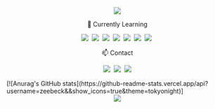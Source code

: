 <div align="center"><img src="https://capsule-render.vercel.app/api?type=waving&color=timeGradient&height=250&section=header&text=zeebeck&fontSize=90&animation=twinkling&fontAlignY=40"/></div>

<p align="center"> 🌱 Currently Learning </p>
<p align="center">
  <img src="https://img.shields.io/badge/HTML-E34F26?style=flat-square&logo=HTML5&logoColor=white"/></a>&nbsp  
  <img src="https://img.shields.io/badge/CSS-1572B6?style=flat-square&logo=css3&logoColor=white"/></a>&nbsp  
  <img src="https://img.shields.io/badge/Javascript-ffb13b?style=flat-square&logo=javascript&logoColor=white"/></a>&nbsp 
  <img src="https://img.shields.io/badge/Typescript-3178c6?style=flat-square&logo=Typescript&logoColor=white"/></a>&nbsp 
  <img src="https://img.shields.io/badge/React-61dafb?style=flat-square&logo=React&logoColor=white"/></a>&nbsp 
  <img src="https://img.shields.io/badge/Node.js-339933?style=flat-square&logo=Node.js&logoColor=white"/></a>&nbsp  
  <img src="https://img.shields.io/badge/Git-F05032?style=flat-square&logo=Git&logoColor=white"/></a>&nbsp
</p>


<p align="center"> 📫  Contact </p>

<p align="center">
  <a href="https://velog.io/@zeebeck"><img src="https://img.shields.io/badge/Velog-11B48A?style=flat-square&logo=Vimeo&logoColor=white&link=https://velog.io/@zeebeck"/></a>&nbsp
  <a href="https://zeebeck.github.io/"><img src="https://img.shields.io/badge/GithubBlog-181717?style=flat-square&logo=Github&logoColor=white&link=https://zeebeck.github.io/"/></a>&nbsp
  <a href="mailto:jihunkim101112@gmail.com"><img src="https://img.shields.io/badge/Gmail-d14836?style=flat-square&logo=Gmail&logoColor=white&link=jihunkim101112@gmail.com"/></a>
</p>

<a align="center">
  [![Anurag's GitHub stats](https://github-readme-stats.vercel.app/api?username=zeebeck&&show_icons=true&theme=tokyonight)]
</a>

<div align=center>
<a href="https://hits.seeyoufarm.com"><img src="https://hits.seeyoufarm.com/api/count/incr/badge.svg?url=https%3A%2F%2Fgithub.com%2Fzeebeck&count_bg=%2332399C&title_bg=%23BEA2A2&icon=&icon_color=%23E7E7E7&title=hits&edge_flat=false"/></a>            
</div>
